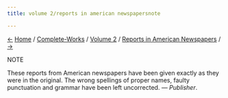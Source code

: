```yaml
---
title: volume 2/reports in american newspapersnote

---
```

<div>

[←](../practical_vedanta_and_other_lectures/the_goal.htm)
[Home](../../../index.htm) / [Complete-Works](../../complete_works.htm)
/ [Volume 2](../volume_2_contents.htm) / [Reports in American
Newspapers](reports_in_american_newspapers_contents.htm)
/ [→](divinity_of_man.htm)

  

NOTE

These reports from American newspapers have been given exactly as they
were in the original. The wrong spellings of proper names, faulty
punctuation and grammar have been left uncorrected. — *Publisher*.

</div>
